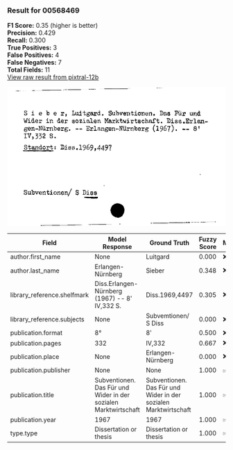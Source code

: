 ### Result for 00568469
**F1 Score:** 0.35 (higher is better)<br>**Precision:** 0.429<br>**Recall:** 0.300<br>**True Positives:** 3<br>**False Positives:** 4<br>**False Negatives:** 7<br>**Total Fields:** 11<br>[View raw result from pixtral-12b](https://github.com/RISE-UNIBAS/humanities_data_benchmark/blob/main/results/2025-10-01/T0186/request_T0186_00568469.json)

<img src="https://github.com/RISE-UNIBAS/humanities_data_benchmark/blob/main/benchmarks/zettelkatalog/images/00568469.jpg?raw=true" alt="00568469" width="600px">

| Field | Model Response | Ground Truth | Fuzzy Score | Match |
|-------|----------------|--------------|-------------|-------|
| author.first_name | None | Luitgard | 0.000 | ❌ |
| author.last_name | Erlangen-Nürnberg | Sieber | 0.348 | ❌ |
| library_reference.shelfmark | Diss.Erlangen-Nürnberg (1967) -- 8' IV,332 S. | Diss.1969,4497 | 0.305 | ❌ |
| library_reference.subjects | None | Subvemtionen/ S Diss | 0.000 | ❌ |
| publication.format | 8° | 8' | 0.500 | ❌ |
| publication.pages | 332 | IV,332 | 0.667 | ❌ |
| publication.place | None | Erlangen-Nürnberg | 0.000 | ❌ |
| publication.publisher | None | None | 1.000 | ✅ |
| publication.title | Subventionen. Das Für und Wider in der sozialen Marktwirtschaft | Subventionen. Das Für und Wider in der sozialen Marktwirtschaft | 1.000 | ✅ |
| publication.year | 1967 | 1967 | 1.000 | ✅ |
| type.type | Dissertation or thesis | Dissertation or thesis | 1.000 | ✅ |
